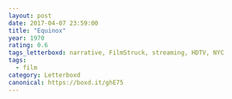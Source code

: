 ```yaml
---
layout: post 
date: 2017-04-07 23:59:00
title: "Equinox"
year: 1970
rating: 0.6
tags_letterboxd: narrative, FilmStruck, streaming, HDTV, NYC
tags:
  - film
category: Letterboxd
canonical: https://boxd.it/ghE75
---
```

